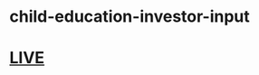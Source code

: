 # child-education-investor-input
# <a href="https://ab-siddiq.github.io/child-education-investor-input/">LIVE</a>
